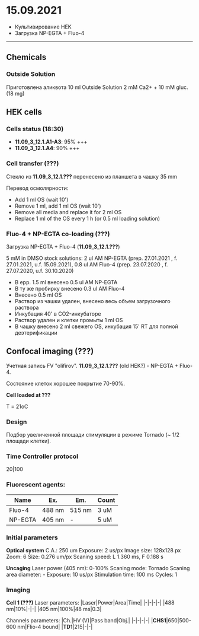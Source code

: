 15.09.2021
==========

- Культивирование HEK
- Загрузка NP-EGTA + Fluo-4

---

## Chemicals
### Outside Solution
Приготовлена аликвота 10 ml Outside Solution 2 mM Ca2+ + 10 mM gluc. (18 mg)


## HEK cells
### Cells status (18:30)
- **11.09_3_12.1.A1-A3**: 95% +++
- **11.09_3_12.1.A4**: 90% +++

### Cell transfer (???)
Стекло из **11.09_3_12.1.???** перенесено из планшета в чашку 35 mm

Перевод осмолярности:
- Add 1 ml OS (wait 10')
- Remove 1 ml, add 1 ml OS (wait 10')
- Remove all media and replace it for 2 ml OS
- Replace 1 ml of the OS every 1 h (or 0.5 ml loading solution)

### Fluo-4 + NP-EGTA co-loading (???)
Загрузка NP-EGTA + Fluo-4 (**11.09_3_12.1.???**)

5 mM in DMSO stock solutions: 2 ul AM NP-EGTA (prep. 27.01.2021 , f. 27.01.2021, u.f. 15.09.2021), 0.8 ul AM Fluo-4 (prep. 23.07.2020 , f. 27.07.2020, u.f. 30.10.2020)

- В epp. 1.5 ml внесено 0.5 ul AM NP-EGTA
- В ту же пробирку внесено 0.3 ul AM Fluo-4
- Внесено 0.5 ml OS
- Раствор из чашки удален, внесено весь объем загрузочного раствора
- Инкубация 40' в CO2-инкубаторе
- Раствор удален и клетки промыты 1 ml OS
- В чашку внесено 2 ml свежего OS, инкубация 15' RT для полной деэтерификации


## Confocal imaging (???)
Учетная запись FV "olifirov".
**11.09_3_12.1.???** (old HEK?) - NP-EGTA + Fluo-4.

Состояние клеток хорошее покрытие 70-90%.

**Cell loaded at ???**

T = 21oC

### Design
Подбор увеличенной площади стимуляции в режиме Tornado (~ 1/2 площади клетки).

### Time Controller protocol
20|100

### Fluorescent agents:
|Name|Ex.|Em.|Count|
|-|-|-|-|
|Fluo-4|488 nm|515 nm|3 uM|
|NP-EGTA|405 nm|-|5 uM|

### Initial parameters
**Optical system**
C.A.: 250 um
Exposure: 2 us/px
Image size: 128x128 px
Zoom: 6
Size: 0.276 um/px
Scaning speed: L 1.360 ms, F 0.188 s

**Uncaging**
Laser power (405 nm): 0-100%
Scaning mode: Tornado
Scaning area diameter: -
Exposure: 10 us/px
Stimulation time: 100 ms
Cycles: 1


### Imaging
**Cell 1 (???)**
Laser parameters:
|Laser|Power|Area|Time|
|-|-|-|-|
|488 nm|10%|-|-|
|405 nm|100%|48 ms|0.3|

Channels parameters:
|Ch.|HV (V)|Pass band|Obj.|
|-|-|-|-|
|**CHS1**|650|500-600 nm|Flio-4 bound|
|**TD1**|215|-|-|
